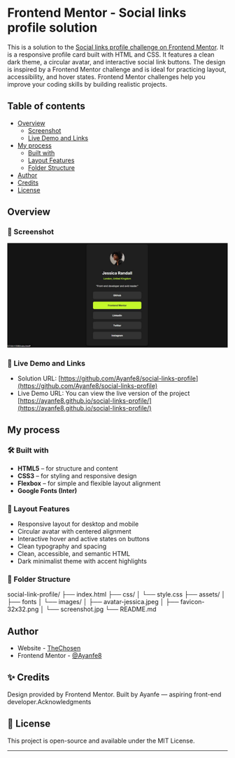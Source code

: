# Frontend Mentor - Social links profile solution

This is a solution to the [Social links profile challenge on Frontend Mentor](https://www.frontendmentor.io/challenges/social-links-profile-UG32l9m6dQ). It is a responsive profile card built with HTML and CSS. It features a clean dark theme, a circular avatar, and interactive social link buttons. The design is inspired by a Frontend Mentor challenge and is ideal for practicing layout, accessibility, and hover states. Frontend Mentor challenges help you improve your coding skills by building realistic projects.

## Table of contents

- [Overview](#overview)
  - [Screenshot](#screenshot)
  - [Live Demo and Links](#live-demo-and-links)
- [My process](#my-process)
  - [Built with](#built-with)
  - [Layout Features](#layout-features)
  - [Folder Structure](#-folder-structure)
- [Author](#author)
- [Credits](#credits)
- [License](#license)

## Overview

### 📸 Screenshot

![Social Links Profile](/assets/images/screenshot.jpg)

### 🚀 Live Demo and Links

- Solution URL: [https://github.com/Ayanfe8/social-links-profile](https://github.com/Ayanfe8/social-links-profile)
- Live Demo URL: You can view the live version of the project [https://ayanfe8.github.io/social-links-profile/](https://ayanfe8.github.io/social-links-profile/)

## My process

### 🛠️ Built with

- **HTML5** – for structure and content
- **CSS3** – for styling and responsive design
- **Flexbox** – for simple and flexible layout alignment
- **Google Fonts (Inter)**

### 📐 Layout Features

- Responsive layout for desktop and mobile
- Circular avatar with centered alignment
- Interactive hover and active states on buttons
- Clean typography and spacing
- Clean, accessible, and semantic HTML
- Dark minimalist theme with accent highlights

### 📁 Folder Structure

social-link-profile/
├── index.html
├── css/
│ └── style.css
├── assets/
│ ├── fonts
│ └── images/
│ ├── avatar-jessica.jpeg
│ ├── favicon-32x32.png
│ └── screenshot.jpg
└── README.md

## Author

- Website - [TheChosen](https://github.com/Ayanfe8)
- Frontend Mentor - [@Ayanfe8](https://www.frontendmentor.io/profile/Ayanfe8)

## ✨ Credits

Design provided by Frontend Mentor.
Built by Ayanfe — aspiring front-end developer.Acknowledgments

## 📄 License

This project is open-source and available under the MIT License.

---

